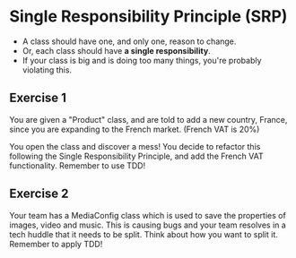 # Single Responsibility Principle (SRP)

* A class should have one, and only one, reason to change.
* Or, each class should have **a single responsibility**.
* If your class is big and is doing too many things, you're probably violating this.

## Exercise 1
You are given a "Product" class, and are told to add a new country, France, since you are expanding to the French market. (French VAT is 20%)

You open the class and discover a mess! You decide to refactor this following the Single Responsibility Principle, and add the French VAT functionality. Remember to use TDD!

## Exercise 2
Your team has a MediaConfig class which is used to save the properties of images, video and music. This is causing bugs and your team resolves in a tech huddle that it needs to be split. Think about how you want to split it. Remember to apply TDD!